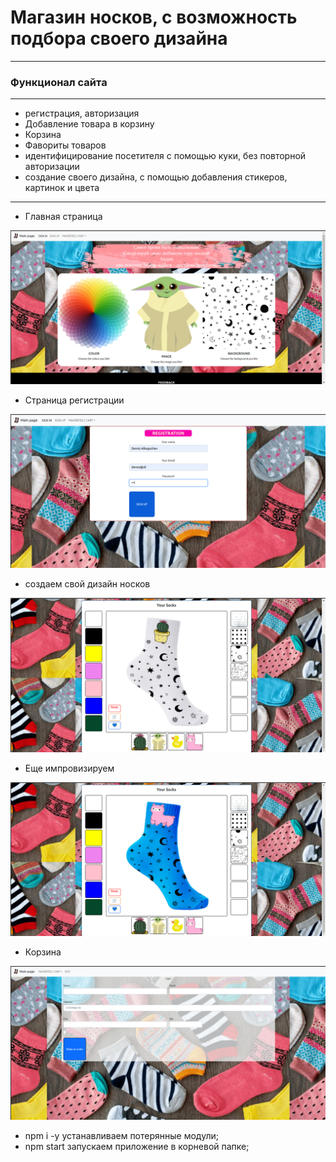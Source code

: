 # Магазин носков, с возможность подбора своего дизайна 
***
### Функционал сайта
***
* регистрация, авторизация
* Добавление товара в корзину
* Корзина
* Фавориты товаров
* идентифицирование посетителя с помощью куки, без повторной авторизации
* создание своего дизайна, с помощью добавления стикеров, картинок и цвета

***

* Главная страница

![ссылка на мой канал](https://raw.githubusercontent.com/Albogachiev/socks-app/main/public/imgForGita/%D0%A1%D0%BD%D0%B8%D0%BC%D0%BE%D0%BA%20%D1%8D%D0%BA%D1%80%D0%B0%D0%BD%D0%B0%20%D0%BE%D1%82%202023-08-29%2000-20-54.png)

* Страница регистрации

![ссылка на мой канал](https://raw.githubusercontent.com/Albogachiev/socks-app/main/public/imgForGita/%D0%A1%D0%BD%D0%B8%D0%BC%D0%BE%D0%BA%20%D1%8D%D0%BA%D1%80%D0%B0%D0%BD%D0%B0%20%D0%BE%D1%82%202023-08-28%2023-34-43.png)

* создаем свой дизайн носков

![ссылка на мой канал](https://raw.githubusercontent.com/Albogachiev/socks-app/main/public/imgForGita/%D0%A1%D0%BD%D0%B8%D0%BC%D0%BE%D0%BA%20%D1%8D%D0%BA%D1%80%D0%B0%D0%BD%D0%B0%20%D0%BE%D1%82%202023-08-28%2023-36-06.png)

* Еще импровизируем

![ссылка на мой канал](https://raw.githubusercontent.com/Albogachiev/socks-app/main/public/imgForGita/%D0%A1%D0%BD%D0%B8%D0%BC%D0%BE%D0%BA%20%D1%8D%D0%BA%D1%80%D0%B0%D0%BD%D0%B0%20%D0%BE%D1%82%202023-08-28%2023-36-22.png)

* Корзина

![ссылка на мой канал](https://raw.githubusercontent.com/Albogachiev/socks-app/main/public/imgForGita/%D0%A1%D0%BD%D0%B8%D0%BC%D0%BE%D0%BA%20%D1%8D%D0%BA%D1%80%D0%B0%D0%BD%D0%B0%20%D0%BE%D1%82%202023-08-28%2023-37-10.png)

* npm i -y устанавливаем потерянные модули;
* npm start запускаем приложение в корневой папке;

